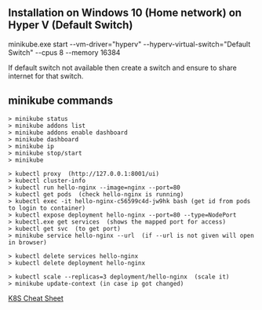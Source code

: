 Installation on Windows 10 (Home network) on Hyper V (Default Switch)
----------------------------------------------------------------------
minikube.exe start --vm-driver="hyperv" --hyperv-virtual-switch="Default Switch" --cpus 8 --memory 16384

If default switch not available then create a switch and ensure to share
internet for that switch.

minikube commands
--------------------------

 ```
> minikube status
> minikube addons list
> minikube addons enable dashboard
> minikube dashboard
> minikube ip
> minikube stop/start
> minikube 

> kubectl proxy  (http://127.0.0.1:8001/ui)
> kubectl cluster-info
> kubectl run hello-nginx --image=nginx --port=80
> kubectl get pods  (check hello-nginx is running)
> kubectl exec -it hello-nginx-c56599c4d-jw9hk bash (get id from pods to login to container)
> kubectl expose deployment hello-nginx --port=80 --type=NodePort
> kubectl.exe get services  (shows the mapped port for access)
> kubectl get svc  (to get port)
> minikube service hello-nginx --url  (if --url is not given will open in browser)

> kubectl delete services hello-nginx
> kubectl delete deployment hello-nginx

> kubectl scale --replicas=3 deployment/hello-nginx  (scale it)
> minikube update-context (in case ip got changed)
 ```
[K8S Cheat Sheet](https://design.jboss.org/redhatdeveloper/marketing/kubernetes_cheatsheet/cheatsheet/cheat_sheet/images/kubernetes_cheat_sheet_r1v1.pdf)


